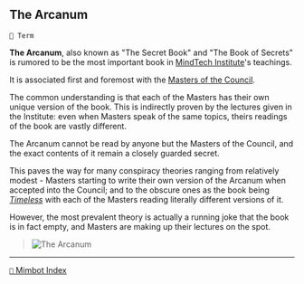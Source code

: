 ## The Arcanum

`📑 Term`

**The Arcanum**, also known as "The Secret Book" and "The Book of Secrets" is rumored to be the most important book in [MindTech Institute](<https://zeithalt.github.io/r/mindtech_institute.html>)'s teachings.

It is associated first and foremost with the [Masters of the Council](<https://zeithalt.github.io/r/council_of_minds.html>).

The common understanding is that each of the Masters has their own unique version of the book. This is indirectly proven by the lectures given in the Institute: even when Masters speak of the same topics, theirs readings of the book are vastly different.

The Arcanum cannot be read by anyone but the Masters of the Council, and the exact contents of it remain a closely guarded secret.

This paves the way for many conspiracy theories ranging from relatively modest - Masters starting to write their own version of the Arcanum when accepted into the Council; and to the obscure ones as the book being *[Timeless](<https://zeithalt.github.io/r/timeless_desert.html>)* with each of the Masters reading literally different versions of it.

However, the most prevalent theory is actually a running joke that the book is in fact empty, and Masters are making up their lectures on the spot.

> ![The Arcanum](https://zeithalt.github.io/r/i/arcanum.png)

<!---
keywords: masters, council
aliases: 
-->
----------
[`📑` Mimbot Index](</index.md#5480>)